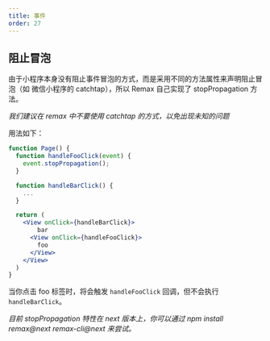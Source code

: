 ```yaml
---
title: 事件
order: 27
---
```


## 阻止冒泡

由于小程序本身没有阻止事件冒泡的方式，而是采用不同的方法属性来声明阻止冒泡（如 微信小程序的 catchtap），所以 Remax 自己实现了 stopPropagation 方法。

_我们建议在 remax 中不要使用 catchtap 的方式，以免出现未知的问题_

用法如下：

```jsx
function Page() {
  function handleFooClick(event) {
    event.stopPropagation();
  }

  function handleBarClick() {
    ...
  }

  return (
    <View onClick={handleBarClick}>
        bar
      <View onClick={handleFooClick}>
        foo
      </View>
    </View>
  )
}
```

当你点击 foo 标签时，将会触发 `handleFooClick` 回调，但不会执行 `handleBarClick`。

_目前 stopPropagation 特性在 next 版本上，你可以通过 npm install remax@next remax-cli@next 来尝试。_
